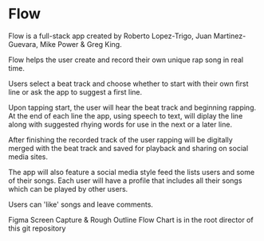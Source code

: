 # Flow

Flow is a full-stack app created by Roberto Lopez-Trigo, Juan Martinez-Guevara, Mike Power & Greg King.

Flow helps the user create and record their own unique rap song in real time.

Users select a beat track and choose whether to start with their own first line or ask the app to suggest a first line.

Upon tapping start, the user will hear the beat track and beginning rapping. At the end of each line the app,
using speech to text, will diplay the line along with suggested rhying words for use in the next or a later line.

After finishing the recorded track of the user rapping will be digitally merged with the beat track and saved for
playback and sharing on social media sites.

The app will also feature a social media style feed the lists users and some of their songs. Each user will have a profile
that includes all their songs which can be played by other users.

Users can 'like' songs and leave comments.

Figma Screen Capture & Rough Outline Flow Chart is in the root director of this git repository
